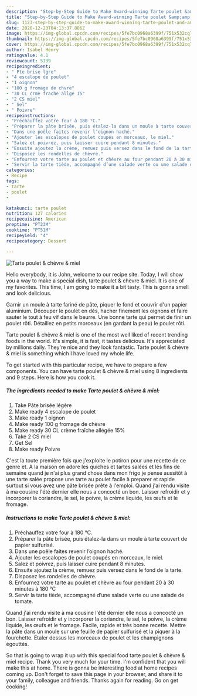 ```yaml
---
description: "Step-by-Step Guide to Make Award-winning Tarte poulet &amp;amp; chèvre &amp;amp; miel"
title: "Step-by-Step Guide to Make Award-winning Tarte poulet &amp;amp; chèvre &amp;amp; miel"
slug: 1123-step-by-step-guide-to-make-award-winning-tarte-poulet-and-amp-chevre-and-amp-miel
date: 2020-12-23T04:13:37.886Z
image: https://img-global.cpcdn.com/recipes/5fe7bc0968a6399f/751x532cq70/tarte-poulet-chevre-miel-photo-principale-de-la-recette.jpg
thumbnail: https://img-global.cpcdn.com/recipes/5fe7bc0968a6399f/751x532cq70/tarte-poulet-chevre-miel-photo-principale-de-la-recette.jpg
cover: https://img-global.cpcdn.com/recipes/5fe7bc0968a6399f/751x532cq70/tarte-poulet-chevre-miel-photo-principale-de-la-recette.jpg
author: Isabel Henry
ratingvalue: 4.1
reviewcount: 5139
recipeingredient:
- " Pte brise lgre"
- "4 escalope de poulet"
- "1 oignon"
- "100 g fromage de chvre"
- "30 CL crme frache allge 15"
- "2 CS miel"
- " Sel"
- " Poivre"
recipeinstructions:
- "Préchauffez votre four à 180 °C."
- "Préparer la pâte brisée, puis étalez-la dans un moule à tarte couvert de papier sulfurisé."
- "Dans une poêle faites revenir l’oignon haché."
- "Ajouter les escalopes de poulet coupés en morceaux, le miel."
- "Salez et poivrez, puis laisser cuire pendant 8 minutes."
- "Ensuite ajoutez la crème, remuez puis versez dans le fond de la tarte."
- "Disposez les rondelles de chèvre."
- "Enfournez votre tarte au poulet et chèvre au four pendant 20 à 30 minutes à 180 °C"
- "Servir la tarte tiède, accompagné d’une salade verte ou une salade de tomate."
categories:
- Recipe
tags:
- tarte
- poulet
- 

katakunci: tarte poulet  
nutrition: 127 calories
recipecuisine: American
preptime: "PT23M"
cooktime: "PT51M"
recipeyield: "4"
recipecategory: Dessert

---
```



![Tarte poulet &amp; chèvre &amp; miel](https://img-global.cpcdn.com/recipes/5fe7bc0968a6399f/751x532cq70/tarte-poulet-chevre-miel-photo-principale-de-la-recette.jpg)

Hello everybody, it is John, welcome to our recipe site. Today, I will show you a way to make a special dish, tarte poulet &amp; chèvre &amp; miel. It is one of my favorites. This time, I am going to make it a bit tasty. This is gonna smell and look delicious.

Garnir un moule à tarte fariné de pâte, piquer le fond et couvrir d&#39;un papier aluminium. Découper le poulet en dés, hacher finement les oignons et faire sauter le tout à feu vif dans le beurre. Une bonne tarte qui permet de finir un poulet rôti. Détaillez en petits morceaux (en gardant la peau) le poulet rôti.

Tarte poulet &amp; chèvre &amp; miel is one of the most well liked of recent trending foods in the world. It's simple, it is fast, it tastes delicious. It's appreciated by millions daily. They're nice and they look fantastic. Tarte poulet &amp; chèvre &amp; miel is something which I have loved my whole life.


To get started with this particular recipe, we have to prepare a few components. You can have tarte poulet &amp; chèvre &amp; miel using 8 ingredients and 9 steps. Here is how you cook it.

<!--inarticleads1-->

##### The ingredients needed to make Tarte poulet &amp; chèvre &amp; miel:

1. Take  Pâte brisée légère
1. Make ready 4 escalope de poulet
1. Make ready 1 oignon
1. Make ready 100 g fromage de chèvre
1. Make ready 30 CL crème fraîche allégée 15%
1. Take 2 CS miel
1. Get  Sel
1. Make ready  Poivre


C&#39;est la toute première fois que j&#39;exploite le potiron pour une recette de ce genre et. A la maison on adore les quiches et tartes salées et les fins de semaine quand je n&#39;ai plus grand chose dans mon frigo je pense aussitôt à une tarte salée propose une tarte au poulet facile à preparer et rapide surtout si vous avez une pâte brisée prête à l&#39;emploi. Quand j&#39;ai rendu visite à ma cousine l&#39;été dernier elle nous a concocté un bon. Laisser refroidir et y incorporer la coriandre, le sel, le poivre, la crème liquide, les œufs et le fromage. 

<!--inarticleads2-->

##### Instructions to make Tarte poulet &amp; chèvre &amp; miel:

1. Préchauffez votre four à 180 °C.
1. Préparer la pâte brisée, puis étalez-la dans un moule à tarte couvert de papier sulfurisé.
1. Dans une poêle faites revenir l’oignon haché.
1. Ajouter les escalopes de poulet coupés en morceaux, le miel.
1. Salez et poivrez, puis laisser cuire pendant 8 minutes.
1. Ensuite ajoutez la crème, remuez puis versez dans le fond de la tarte.
1. Disposez les rondelles de chèvre.
1. Enfournez votre tarte au poulet et chèvre au four pendant 20 à 30 minutes à 180 °C
1. Servir la tarte tiède, accompagné d’une salade verte ou une salade de tomate.


Quand j&#39;ai rendu visite à ma cousine l&#39;été dernier elle nous a concocté un bon. Laisser refroidir et y incorporer la coriandre, le sel, le poivre, la crème liquide, les œufs et le fromage. Facile, rapide et très bonne recette. Mettre la pâte dans un moule sur une feuille de papier sulfurisé et la piquer à la fourchette. Etaler dessus les morceaux de poulet et les champignons égouttés. 

So that is going to wrap it up with this special food tarte poulet &amp; chèvre &amp; miel recipe. Thank you very much for your time. I'm confident that you will make this at home. There is gonna be interesting food at home recipes coming up. Don't forget to save this page in your browser, and share it to your family, colleague and friends. Thanks again for reading. Go on get cooking!
